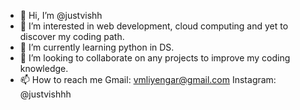 - 👋 Hi, I’m @justvishh
- 👀 I’m interested in web development, cloud computing and yet to discover my coding path.
- 🌱 I’m currently learning python in DS.
- 💞️ I’m looking to collaborate on any projects to improve my coding knowledge.
- 📫 How to reach me Gmail: vmliyengar@gmail.com
                     Instagram: @justvishhh

<!---
justvishh/justvishh is a ✨ special ✨ repository because its `README.md` (this file) appears on your GitHub profile.
You can click the Preview link to take a look at your changes.
--->
